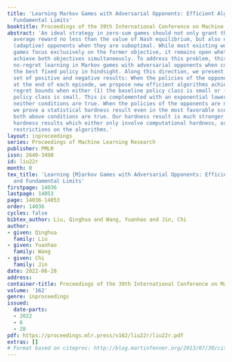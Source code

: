 ```yaml
---
title: 'Learning Markov Games with Adversarial Opponents: Efficient Algorithms and
  Fundamental Limits'
booktitle: Proceedings of the 39th International Conference on Machine Learning
abstract: 'An ideal strategy in zero-sum games should not only grant the player an
  average reward no less than the value of Nash equilibrium, but also exploit the
  (adaptive) opponents when they are suboptimal. While most existing works in Markov
  games focus exclusively on the former objective, it remains open whether we can
  achieve both objectives simultaneously. To address this problem, this work studies
  no-regret learning in Markov games with adversarial opponents when competing against
  the best fixed policy in hindsight. Along this direction, we present a new complete
  set of positive and negative results: When the policies of the opponents are revealed
  at the end of each episode, we propose new efficient algorithms achieving $\sqrt{K}$
  regret bounds when either (1) the baseline policy class is small or (2) the opponent’s
  policy class is small. This is complemented with an exponential lower bound when
  neither conditions are true. When the policies of the opponents are not revealed,
  we prove a statistical hardness result even in the most favorable scenario when
  both above conditions are true. Our hardness result is much stronger than the existing
  hardness results which either only involve computational hardness, or require further
  restrictions on the algorithms.'
layout: inproceedings
series: Proceedings of Machine Learning Research
publisher: PMLR
issn: 2640-3498
id: liu22r
month: 0
tex_title: 'Learning {M}arkov Games with Adversarial Opponents: Efficient Algorithms
  and Fundamental Limits'
firstpage: 14036
lastpage: 14053
page: 14036-14053
order: 14036
cycles: false
bibtex_author: Liu, Qinghua and Wang, Yuanhao and Jin, Chi
author:
- given: Qinghua
  family: Liu
- given: Yuanhao
  family: Wang
- given: Chi
  family: Jin
date: 2022-06-28
address:
container-title: Proceedings of the 39th International Conference on Machine Learning
volume: '162'
genre: inproceedings
issued:
  date-parts:
  - 2022
  - 6
  - 28
pdf: https://proceedings.mlr.press/v162/liu22r/liu22r.pdf
extras: []
# Format based on citeproc: http://blog.martinfenner.org/2013/07/30/citeproc-yaml-for-bibliographies/
---
```

